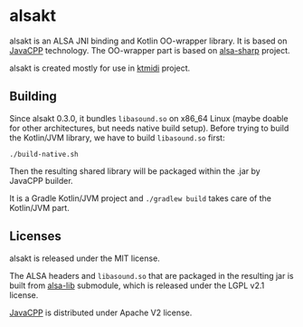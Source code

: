 # alsakt

alsakt is an ALSA JNI binding and Kotlin OO-wrapper library.
It is based on [JavaCPP](https://github.com/bytedeco/javacpp) technology.
The OO-wrapper part is based on [alsa-sharp](https://github.com/atsushieno/alsa-sharp) project.

alsakt is created mostly for use in [ktmidi](https://github.com/atsushieno/ktmidi) project.

## Building

Since alsakt 0.3.0, it bundles `libasound.so` on x86_64 Linux (maybe doable for other architectures, but needs native build setup). Before trying to build the Kotlin/JVM library, we have to build `libasound.so` first:

```
./build-native.sh
```

Then the resulting shared library will be packaged within the .jar by JavaCPP builder.

It is a Gradle Kotlin/JVM project and `./gradlew build` takes care of the Kotlin/JVM part.

## Licenses

alsakt is released under the MIT license.

The ALSA headers and `libasound.so` that are packaged in the resulting jar is built from [alsa-lib](https://github.com/alsa-project/alsa-lib) submodule, which is released under the LGPL v2.1 license.

[JavaCPP](https://github.com/bytedeco/javacpp/) is distributed under Apache V2 license.

